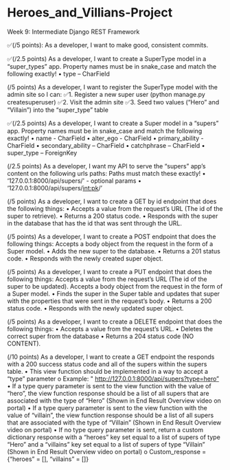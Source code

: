 # Heroes_and_Villians-Project
Week 9: Intermediate Django REST Framework

✅(/5 points): As a developer, I want to make good, consistent commits.

✅(/2.5 points) As a developer, I want to create a SuperType model in a “super_types” app.
Property names must be in snake_case and match the following exactly!
• type – CharField

(/5 points) As a developer, I want to register the SuperType model with the admin site so I can:
✅1. Register a new super user (python manage.py createsuperuser)
✅2. Visit the admin site
✅3. Seed two values (“Hero” and “Villain”) into the “super_type” table

✅(/2.5 points) As a developer, I want to create a Super model in a “supers” app.
Property names must be in snake_case and match the following exactly!
• name - CharField
• alter_ego - CharField
• primary_ability - CharField
• secondary_ability – CharField
• catchphrase – CharField
• super_type – ForeignKey

(/2.5 points) As a developer, I want my API to serve the “supers” app’s content on the following
urls paths:
Paths must match these exactly!
• ‘127.0.0.1:8000/api/supers/' - optional params
• ‘127.0.0.1:8000/api/supers/<int:pk>/’

(/5 points) As a developer, I want to create a GET by id endpoint that does the following things:
• Accepts a value from the request’s URL (The id of the super to retrieve).
• Returns a 200 status code.
• Responds with the super in the database that has the id that was sent through the URL.

(/5 points) As a developer, I want to create a POST endpoint that does the following things:
Accepts a body object from the request in the form of a Super model.
• Adds the new super to the database.
• Returns a 201 status code.
• Responds with the newly created super object.

(/5 points) As a developer, I want to create a PUT endpoint that does the following things:
Accepts a value from the request’s URL (The id of the super to be updated).
Accepts a body object from the request in the form of a Super model.
• Finds the super in the Super table and updates that super with the properties that were
sent in the request’s body.
• Returns a 200 status code.
• Responds with the newly updated super object.

(/5 points) As a developer, I want to create a DELETE endpoint that does the following things:
• Accepts a value from the request’s URL.
• Deletes the correct super from the database
• Returns a 204 status code (NO CONTENT).

(/10 points) As a developer, I want to create a GET endpoint the responds with a 200 success
status code and all of the supers within the supers table.
• This view function should be implemented in a way to accept a “type” parameter
o Example: " http://127.0.0.1:8000/api/supers?type=hero”
• If a type query parameter is sent to the view function with the value of “hero”, the
view function response should be a list of all supers that are associated with the type
of “Hero” (Shown in End Result Overview video on portal)
• If a type query parameter is sent to the view function with the value of “villain”, the
view function response should be a list of all supers that are associated with the type
of “Villain” (Shown in End Result Overview video on portal)
• If no type query parameter is sent, return a custom dictionary response
with a “heroes” key set equal to a list of supers of type “Hero” and a “villains” key
set equal to a list of supers of type “Villain” (Shown in End Result Overview video on
portal)
o Custom_response = {“heroes” = [], “villains” = []}

